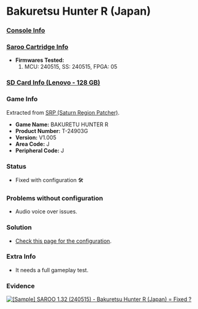 # Bakuretsu Hunter R (Japan)

### [Console Info](../../../../../Info/Consoles/VA13/README.md)

### [Saroo Cartridge Info](../../../../../Info/Cartridges/RetroGameParadiseStore/1.32F/README.md)

- <b>Firmwares Tested:</b>
  1. MCU: 240515, SS: 240515, FPGA: 05

### [SD Card Info (Lenovo - 128 GB)](../../../../../Info/SdCards/Lenovo/128GB/fat32/README.md)

### Game Info

Extracted from [SRP (Saturn Region Patcher)](https://segaxtreme.net/resources/saturn-region-patcher.81/download).

- <b>Game Name:</b> BAKURETU HUNTER R
- <b>Product Number:</b> T-24903G
- <b>Version:</b> V1.005
- <b>Area Code:</b> J
- <b>Peripheral Code:</b> J

### Status

- Fixed with configuration :hammer_and_wrench:

### Problems without configuration

- Audio voice over issues.

### Solution

- [Check this page for the configuration](https://github.com/williamdsw/saroo-configuration-list/blob/master/J/T-24903G/README.md).

### Extra Info

- It needs a full gameplay test.

### Evidence

[![[Sample] SAROO 1.32 (240515) - Bakuretsu Hunter R (Japan) = Fixed ?](https://img.youtube.com/vi/z3V3kQbm9c0/0.jpg)](https://www.youtube.com/watch?v=z3V3kQbm9c0)
